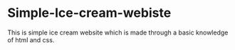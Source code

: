 # Simple-Ice-cream-webiste
This is simple ice cream website which is made through a basic knowledge of html and css.   
